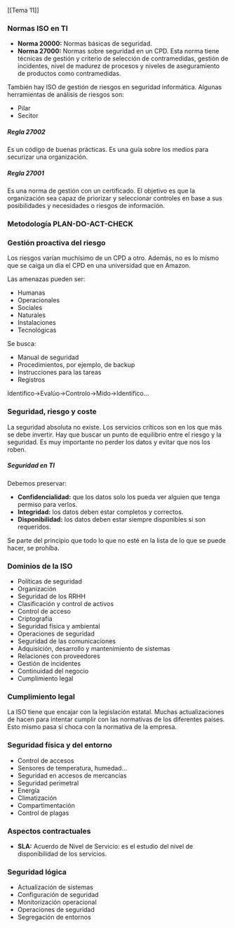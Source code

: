 [[Tema 11]]

### Normas ISO en TI
+ **Norma 20000:** Normas básicas de seguridad.
+ **Norma 27000:** Normas sobre seguridad en un CPD. Esta norma tiene técnicas de gestión y criterio de selección de contramedidas, gestión de incidentes, nivel de madurez de procesos y niveles de aseguramiento de productos como contramedidas.

También hay ISO de gestión de riesgos en seguridad informática. Algunas herramientas de análisis de riesgos son:
+ Pilar
+ Secitor

##### Regla 27002
Es un código de buenas prácticas. Es una guía sobre los medios para securizar una organización.

##### Regla 27001
Es una norma de gestión con un certificado. El objetivo es que la organización sea capaz de priorizar y seleccionar controles en base a sus posibilidades y necesidades o riesgos de información.

### Metodología PLAN-DO-ACT-CHECK

### Gestión proactiva del riesgo
Los riesgos varían muchísimo de un CPD a otro. Además, no es lo mismo que se caiga un día el CPD en una universidad que en Amazon. 

Las amenazas pueden ser:
+ Humanas
+ Operacionales
+ Sociales
+ Naturales
+ Instalaciones
+ Tecnológicas

Se busca:
+ Manual de seguridad
+ Procedimientos, por ejemplo, de backup
+ Instrucciones para las tareas
+ Registros 

Identifico->Evalúo->Controlo->Mido->Identifico...

### Seguridad, riesgo y coste
La seguridad absoluta no existe. Los servicios críticos son en los que más se debe invertir. Hay que buscar un punto de equilibrio entre el riesgo y la seguridad. Es muy importante no perder los datos y evitar que nos los roben. 

##### Seguridad en TI
Debemos preservar:
+ **Confidencialidad:** que los datos solo los pueda ver alguien que tenga permiso para verlos.
+ **Integridad:** los datos deben estar completos y correctos.
+ **Disponibilidad:** los datos deben estar siempre disponibles si son requeridos.

Se parte del principio que todo lo que no esté en la lista de lo que se puede hacer, se prohíba.

### Dominios de la ISO
+ Políticas de seguridad
+ Organización
+ Seguridad de los RRHH
+ Clasificación y control de activos
+ Control de acceso
+ Criptografía
+ Seguridad física y ambiental
+ Operaciones de seguridad
+ Seguridad de las comunicaciones
+ Adquisición, desarrollo y mantenimiento de sistemas
+ Relaciones con proveedores
+ Gestión de incidentes
+ Continuidad del negocio
+ Cumplimiento legal

### Cumplimiento legal
La ISO tiene que encajar con la legislación estatal. Muchas actualizaciones de hacen para intentar cumplir con las normativas de los diferentes países. Esto mismo pasa si choca con la normativa de la empresa. 

### Seguridad física y del entorno
+ Control de accesos
+ Sensores de temperatura, humedad...
+ Seguridad en accesos de mercancías
+ Seguridad perimetral
+ Energía
+ Climatización
+ Compartimentación
+ Control de plagas

### Aspectos contractuales
+ **SLA:** Acuerdo de Nivel de Servicio: es el estudio del nivel de disponibilidad de los servicios. 

### Seguridad lógica
+ Actualización de sistemas
+ Configuración de seguridad
+ Monitorización operacional
+ Operaciones de seguridad
+ Segregación de entornos